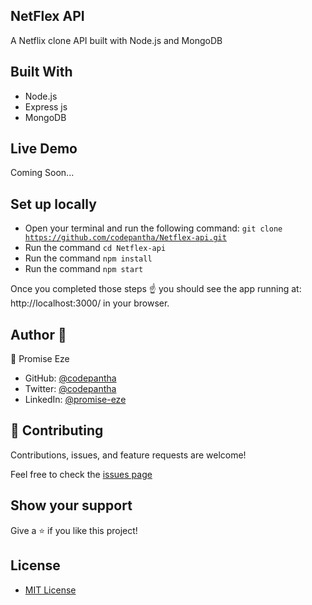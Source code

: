 ## NetFlex API

A Netflix clone API built with Node.js and MongoDB

## Built With

- Node.js
- Express js
- MongoDB

## Live Demo
Coming Soon...

## Set up locally

- Open your terminal and run the following command: <code>git clone https://github.com/codepantha/Netflex-api.git</code>
- Run the command <code>cd Netflex-api</code>
- Run the command <code>npm install</code>
- Run the command <code>npm start</code>

Once you completed those steps ☝️ you should see the app running at: http://localhost:3000/ in your browser.

## Author 👤

👤 Promise Eze

- GitHub: [@codepantha](https://github.com/codepantha)<br>
- Twitter: [@codepantha](https://twitter.com/codepantha)<br>
- LinkedIn: [@promise-eze](https://www.linkedin.com/in/promise-eze/)<br>

## 🤝 Contributing

Contributions, issues, and feature requests are welcome!

Feel free to check the [issues page](https://github.com/codepantha/Netflex-api/issues)

## Show your support

Give a ⭐️ if you like this project!

## License

- [MIT License](./LICENSE)
